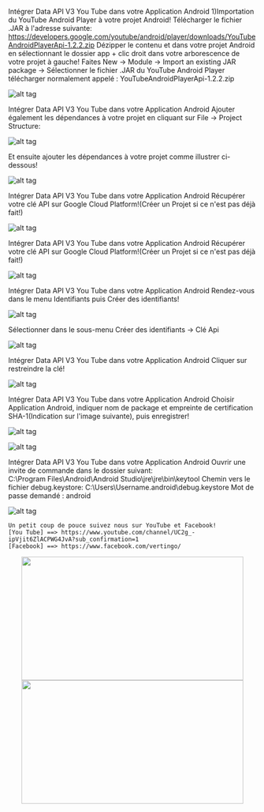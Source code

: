 



Intégrer Data API V3 You Tube dans votre Application Android 
1)Importation du YouTube Android Player à votre projet Android! 
Télécharger le fichier .JAR à l'adresse suivante: https://developers.google.com/youtube/android/player/downloads/YouTubeAndroidPlayerApi-1.2.2.zip 
Dézipper le contenu et dans votre projet Android en sélectionnant le dossier app + clic droit dans votre arborescence de votre projet à gauche! 
Faites New → Module → Import an existing JAR package → Sélectionner le fichier .JAR du YouTube Android Player télécharger normalement appelé : YouTubeAndroidPlayerApi-1.2.2.zip

![alt tag](http://vertin-go.com/Fonctions_Annexes/annexes/pdt-page-de-telechargement/Android%20You%20Tube%20Data%20API/Android_Library.png)
  
Intégrer Data API V3 You Tube dans votre Application Android Ajouter également les dépendances à votre projet en cliquant sur File → Project Structure:

![alt tag](http://vertin-go.com/Fonctions_Annexes/annexes/pdt-page-de-telechargement/Android%20You%20Tube%20Data%20API/Project%20Structure.png)

Et ensuite ajouter les dépendances à votre projet comme illustrer ci-dessous!

![alt tag](http://vertin-go.com/Fonctions_Annexes/annexes/pdt-page-de-telechargement/Android%20You%20Tube%20Data%20API/Project%20Structure%20Dependancy.png)
  
Intégrer Data API V3 You Tube dans votre Application Android Récupérer votre clé API sur Google Cloud Platform!(Créer un Projet si ce n'est pas déjà fait!)

![alt tag](http://vertin-go.com/Fonctions_Annexes/annexes/pdt-page-de-telechargement/Android%20You%20Tube%20Data%20API/app-store.jpg)
  
Intégrer Data API V3 You Tube dans votre Application Android Récupérer votre clé API sur Google Cloud Platform!(Créer un Projet si ce n'est pas déjà fait!)

![alt tag](http://vertin-go.com/Fonctions_Annexes/annexes/pdt-page-de-telechargement/Android%20You%20Tube%20Data%20API/app-store2.jpg)
  
Intégrer Data API V3 You Tube dans votre Application Android Rendez-vous dans le menu Identifiants puis Créer des identifiants!

![alt tag](http://vertin-go.com/Fonctions_Annexes/annexes/pdt-page-de-telechargement/Android%20You%20Tube%20Data%20API/app-store3.jpg)

Sélectionner dans le sous-menu Créer des identifiants → Clé Api 

![alt tag](http://vertin-go.com/Fonctions_Annexes/annexes/pdt-page-de-telechargement/Android%20You%20Tube%20Data%20API/app-store4.jpg)
  
Intégrer Data API V3 You Tube dans votre Application Android Cliquer sur restreindre la clé!

![alt tag](http://vertin-go.com/Fonctions_Annexes/annexes/pdt-page-de-telechargement/Android%20You%20Tube%20Data%20API/app-store5.jpg)
  
Intégrer Data API V3 You Tube dans votre Application Android 
Choisir Application Android, indiquer nom de package et empreinte de certification SHA-1(Indication sur l'image suivante), puis enregistrer!

![alt tag](http://vertin-go.com/Fonctions_Annexes/annexes/pdt-page-de-telechargement/Android%20You%20Tube%20Data%20API/app-store7.jpg)

![alt tag](http://vertin-go.com/Fonctions_Annexes/annexes/pdt-page-de-telechargement/Android%20You%20Tube%20Data%20API/EmpreinteSHA-1.gif)


Intégrer Data API V3 You Tube dans votre Application Android Ouvrir une invite de commande dans le dossier suivant:                 
C:\Program Files\Android\Android Studio\jre\jre\bin\keytool Chemin vers le fichier debug.keystore: C:\Users\Username\.android\debug.keystore Mot de passe demandé : android

![alt tag](http://vertin-go.com/Fonctions_Annexes/annexes/pdt-page-de-telechargement/Android%20You%20Tube%20Data%20API/app-store8.jpg)

```
Un petit coup de pouce suivez nous sur YouTube et Facebook!
[You Tube] ==> https://www.youtube.com/channel/UC2g_-ipVjit6ZlACPWG4JvA?sub_confirmation=1 
[Facebook] ==> https://www.facebook.com/vertingo/ 
```
  
<p align="center">
  <a href="https://www.youtube.com/channel/UC2g_-ipVjit6ZlACPWG4JvA?sub_confirmation=1"><img src="http://vertin-go.com/Fonctions_Annexes/annexes/pdt-page-de-telechargement/Android%20You%20Tube%20Data%20API/youtube2.png" width="450" height="250"/></a>
  <a href="https://www.facebook.com/vertingo/"><img src="http://vertin-go.com/Fonctions_Annexes/annexes/pdt-page-de-telechargement/Android%20You%20Tube%20Data%20API/rejoins_nous.png" width="450" height="250"/></a>
</p>

